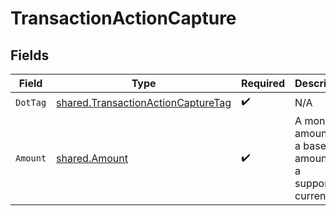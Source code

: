 # TransactionActionCapture


## Fields

| Field                                                                                    | Type                                                                                     | Required                                                                                 | Description                                                                              | Example                                                                                  |
| ---------------------------------------------------------------------------------------- | ---------------------------------------------------------------------------------------- | ---------------------------------------------------------------------------------------- | ---------------------------------------------------------------------------------------- | ---------------------------------------------------------------------------------------- |
| `DotTag`                                                                                 | [shared.TransactionActionCaptureTag](../../models/shared/transactionactioncapturetag.md) | :heavy_check_mark:                                                                       | N/A                                                                                      | capture                                                                                  |
| `Amount`                                                                                 | [shared.Amount](../../models/shared/amount.md)                                           | :heavy_check_mark:                                                                       | A monetary amount, i.e. a base unit amount and a supported currency.                     |                                                                                          |